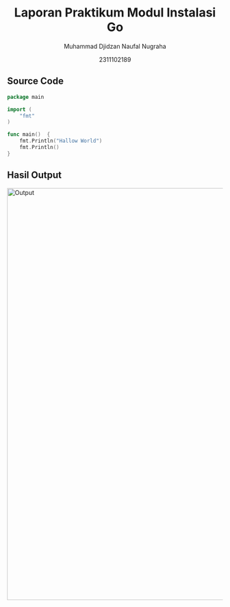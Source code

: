 # <h1 align="center"> Laporan Praktikum Modul Instalasi Go </h1>

<p align="center"> Muhammad Djidzan Naufal Nugraha </p>

<p align="center"> 2311102189 </p>

## Source Code

```go
package main

import (
	"fmt"
)

func main()  {
	fmt.Println("Hallow World")
	fmt.Println()
}
```

## Hasil Output
<img width="960" alt="Output" src="https://github.com/user-attachments/assets/97fe7861-e252-4b5c-9cad-28af438c3742">
